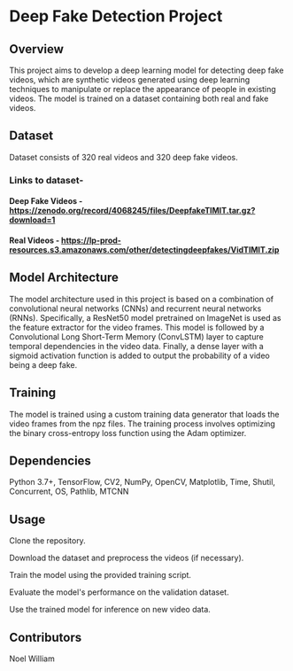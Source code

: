 # Deep Fake Detection Project

## Overview
This project aims to develop a deep learning model for detecting deep fake videos, which are synthetic videos generated using deep learning techniques to manipulate or replace the appearance of people in existing videos. The model is trained on a dataset containing both real and fake videos.

## Dataset
Dataset consists of 320 real videos and 320 deep fake videos.
### Links to dataset-
#### Deep Fake Videos - https://zenodo.org/record/4068245/files/DeepfakeTIMIT.tar.gz?download=1
#### Real Videos - https://lp-prod-resources.s3.amazonaws.com/other/detectingdeepfakes/VidTIMIT.zip

## Model Architecture
The model architecture used in this project is based on a combination of convolutional neural networks (CNNs) and recurrent neural networks (RNNs). Specifically, a ResNet50 model pretrained on ImageNet is used as the feature extractor for the video frames. This model is followed by a Convolutional Long Short-Term Memory (ConvLSTM) layer to capture temporal dependencies in the video data. Finally, a dense layer with a sigmoid activation function is added to output the probability of a video being a deep fake.

## Training
The model is trained using a custom training data generator that loads the video frames from the npz files. The training process involves optimizing the binary cross-entropy loss function using the Adam optimizer.

## Dependencies
Python 3.7+,
TensorFlow,
CV2,
NumPy,
OpenCV,
Matplotlib,
Time,
Shutil,
Concurrent,
OS,
Pathlib,
MTCNN

## Usage
Clone the repository.

Download the dataset and preprocess the videos (if necessary).

Train the model using the provided training script.

Evaluate the model's performance on the validation dataset.

Use the trained model for inference on new video data.

## Contributors
Noel William
